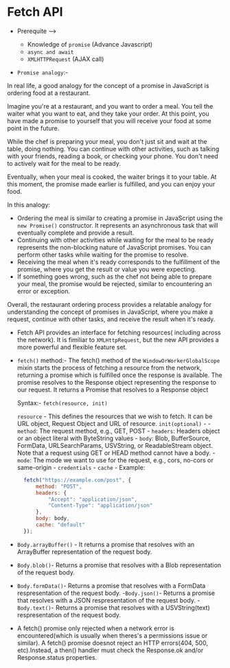 # Fetch API

- Prerequite -->

  - Knowledge of `promise` (Advance Javascript)
  - `async and await`
  - `XMLHTTPRequest` (AJAX call)

- `Promise analogy`:-

In real life, a good analogy for the concept of a promise in JavaScript is ordering food at a restaurant.

Imagine you're at a restaurant, and you want to order a meal. You tell the waiter what you want to eat, and they take your order. At this point, you have made a promise to yourself that you will receive your food at some point in the future.

While the chef is preparing your meal, you don't just sit and wait at the table, doing nothing. You can continue with other activities, such as talking with your friends, reading a book, or checking your phone. You don't need to actively wait for the meal to be ready.

Eventually, when your meal is cooked, the waiter brings it to your table. At this moment, the promise made earlier is fulfilled, and you can enjoy your food.

In this analogy:

- Ordering the meal is similar to creating a promise in JavaScript using the `new Promise()` constructor. It represents an asynchronous task that will eventually complete and provide a result.
- Continuing with other activities while waiting for the meal to be ready represents the non-blocking nature of JavaScript promises. You can perform other tasks while waiting for the promise to resolve.
- Receiving the meal when it's ready corresponds to the fulfillment of the promise, where you get the result or value you were expecting.
- If something goes wrong, such as the chef not being able to prepare your meal, the promise would be rejected, similar to encountering an error or exception.

Overall, the restaurant ordering process provides a relatable analogy for understanding the concept of promises in JavaScript, where you make a request, continue with other tasks, and receive the result when it's ready.

- Fetch API provides an interface for fetching resources( including across the network). It is fimiliar to `XMLHttpRequest`, but the new API provides a more powerful and flexible feature set.

- `fetch()` method:- The fetch() method of the `WindowOrWorkerGlobalScope` mixin starts the process of fetching a resource from the network, returning a promise which is fulfilled once the response is available. The promise resolves to the Response object representing the response to our request.
  It returns a Promise that resolves to a Response object
  
  Syntax:- `fetch(resource, init)`
  
  `resource` - This defines the resources that we wish to fetch. It can be URL object, Request Object and URL of resource.
  `init(optional)` - - `method`: The request method, e.g., GET, POST - `headers`: Headers object or an object literal with ByteString values - `body`: Blob, BufferSource, FormData, URLSearchParams, USVString, or ReadableStream object. Note that a request using GET or HEAD method cannot have a body. - `mode`: The mode we want to use for the request, e.g., cors, no-cors or same-origin - `credentials` - `cache` - Example:


  ```javascript
    fetch("https://example.com/post", {
        method: "POST",
        headers: {
            "Accept": "application/json",
            "Content-Type": "application/json"
        },
        body: body,
        cache: "default"
    });
    ```
  
- `Body.arrayBuffer()` - It returns a promise that resolves with an ArrayBuffer representation of the request body.
- `Body.blob()`- Returns a promise that resolves with a Blob representation of the request body.
- `Body.formData()`- Returns a promise that resolves with a FormData respresentation of the request body. -`Body.json()`- Returns a promise that resolves with a JSON respresentation of the request body. -`Body.text()`- Returns a promise that resolves with a USVString(text) respresentation of the request body.

- A fetch() promise only rejected when a network error is encountered(which is usually when theres's a permissions issue or similar). A fetch() promise doesnot reject an HTTP errors(404, 500, etc).Instead, a then() handler must check the Response.ok and/or Response.status properties.
